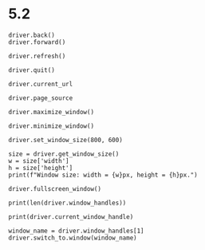 # 5.2

```
driver.back()
driver.forward()
```

```
driver.refresh()
```

```
driver.quit()
```

```
driver.current_url
```

```
driver.page_source
```

```
driver.maximize_window()
```

```
driver.minimize_window()
```

```
driver.set_window_size(800, 600)
```

```
size = driver.get_window_size()
w = size['width']
h = size['height']
print(f"Window size: width = {w}px, height = {h}px.")
```

```
driver.fullscreen_window()
```

```
print(len(driver.window_handles))
```

```
print(driver.current_window_handle)
```

```
window_name = driver.window_handles[1]
driver.switch_to.window(window_name)
```